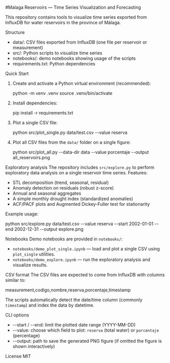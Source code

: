 #Malaga Reservoirs — Time Series Visualization and Forecasting

This repository contains tools to visualize time series exported from InfluxDB for water reservoirs in the province of Málaga.

Structure
- data/: CSV files exported from InfluxDB (one file per reservoir or measurement)
- src/: Python scripts to visualize time series
- notebooks/: demo notebooks showing usage of the scripts
- requirements.txt: Python dependencies

Quick Start
1. Create and activate a Python virtual environment (recommended):

   python -m venv .venv
   source .venv/bin/activate

2. Install dependencies:

   pip install -r requirements.txt

3. Plot a single CSV file:

   python src/plot_single.py data/test.csv --value reserva

4. Plot all CSV files from the `data/` folder on a single figure:

   python src/plot_all.py --data-dir data --value porcentaje --output all_reservoirs.png

Exploratory analysis
The repository includes `src/explore.py` to perform exploratory data analysis on a single reservoir time series. Features:
- STL decomposition (trend, seasonal, residual)
- Anomaly detection on residuals (robust z-score)
- Annual and seasonal aggregates
- A simple monthly drought index (standardized anomalies)
- ACF/PACF plots and Augmented Dickey-Fuller test for stationarity

Example usage:

   python src/explore.py data/test.csv --value reserva --start 2002-01-01 --end 2002-12-31 --output explore.png

Notebooks
Demo notebooks are provided in `notebooks/`:
- `notebooks/demo_plot_single.ipynb` — load and plot a single CSV using `plot_single` utilities.
- `notebooks/demo_explore.ipynb` — run the exploratory analysis and visualize results.

CSV format
The CSV files are expected to come from InfluxDB with columns similar to:

measurement,codigo,nombre,reserva,porcentaje,timestamp

The scripts automatically detect the date/time column (commonly `timestamp`) and index the data by datetime.

CLI options
- --start / --end: limit the plotted date range (YYYY-MM-DD)
- --value: choose which field to plot: `reserva` (total water) or `porcentaje` (percentage)
- --output: path to save the generated PNG figure (if omitted the figure is shown interactively)

License
MIT
